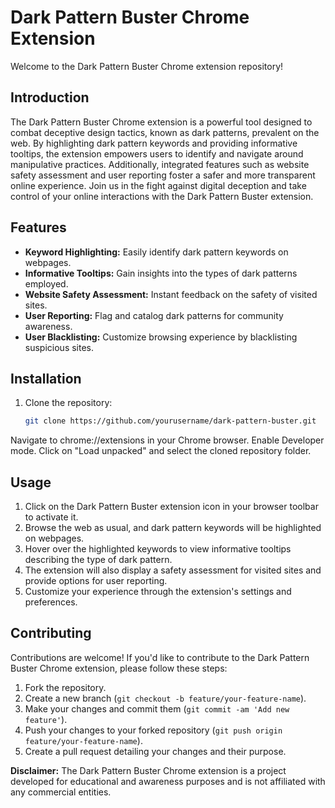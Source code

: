 # Dark Pattern Buster Chrome Extension

Welcome to the Dark Pattern Buster Chrome extension repository!

## Introduction

The Dark Pattern Buster Chrome extension is a powerful tool designed to combat deceptive design tactics, known as dark patterns, prevalent on the web. By highlighting dark pattern keywords and providing informative tooltips, the extension empowers users to identify and navigate around manipulative practices. Additionally, integrated features such as website safety assessment and user reporting foster a safer and more transparent online experience. Join us in the fight against digital deception and take control of your online interactions with the Dark Pattern Buster extension.

## Features

- **Keyword Highlighting:** Easily identify dark pattern keywords on webpages.
- **Informative Tooltips:** Gain insights into the types of dark patterns employed.
- **Website Safety Assessment:** Instant feedback on the safety of visited sites.
- **User Reporting:** Flag and catalog dark patterns for community awareness.
- **User Blacklisting:** Customize browsing experience by blacklisting suspicious sites.

## Installation

1. Clone the repository:
   ```bash
   git clone https://github.com/yourusername/dark-pattern-buster.git
Navigate to chrome://extensions in your Chrome browser.
Enable Developer mode.
Click on "Load unpacked" and select the cloned repository folder.


## Usage

1. Click on the Dark Pattern Buster extension icon in your browser toolbar to activate it.
2. Browse the web as usual, and dark pattern keywords will be highlighted on webpages.
3. Hover over the highlighted keywords to view informative tooltips describing the type of dark pattern.
4. The extension will also display a safety assessment for visited sites and provide options for user reporting.
5. Customize your experience through the extension's settings and preferences.

## Contributing

Contributions are welcome! If you'd like to contribute to the Dark Pattern Buster Chrome extension, please follow these steps:

1. Fork the repository.
2. Create a new branch (`git checkout -b feature/your-feature-name`).
3. Make your changes and commit them (`git commit -am 'Add new feature'`).
4. Push your changes to your forked repository (`git push origin feature/your-feature-name`).
5. Create a pull request detailing your changes and their purpose.


**Disclaimer:** The Dark Pattern Buster Chrome extension is a project developed for educational and awareness purposes and is not affiliated with any commercial entities.
